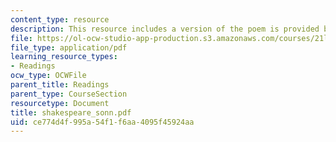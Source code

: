 ```yaml
---
content_type: resource
description: This resource includes a version of the poem is provided by Shakespeare.
file: https://ol-ocw-studio-app-production.s3.amazonaws.com/courses/21l-004-major-poets-fall-2001/ce774d4f995a54f1f6aa4095f45924aa_shakespeare_sonn.pdf
file_type: application/pdf
learning_resource_types:
- Readings
ocw_type: OCWFile
parent_title: Readings
parent_type: CourseSection
resourcetype: Document
title: shakespeare_sonn.pdf
uid: ce774d4f-995a-54f1-f6aa-4095f45924aa
---
```

